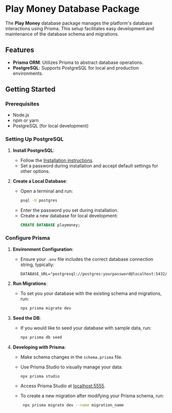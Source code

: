 # Play Money Database Package

The **Play Money** database package manages the platform's database interactions using Prisma. This setup facilitates easy development and maintenance of the database schema and migrations.

## Features

- **Prisma ORM**: Utilizes Prisma to abstract database operations.
- **PostgreSQL**: Supports PostgreSQL for local and production environments.

## Getting Started

### Prerequisites

- Node.js
- npm or yarn
- PostgreSQL (for local development)

### Setting Up PostgreSQL

1. **Install PostgreSQL**:

   - Follow the [Installation instructions](https://www.prisma.io/dataguide/postgresql/setting-up-a-local-postgresql-database).
   - Set a password during installation and accept default settings for other options.

2. **Create a Local Database**:
   - Open a terminal and run:
     ```bash
     psql -U postgres
     ```
   - Enter the password you set during installation.
   - Create a new database for local development:
     ```sql
     CREATE DATABASE playmoney;
     ```

### Configure Prisma

1. **Environment Configuration**:

   - Ensure your `.env` file includes the correct database connection string, typically:
     ```
     DATABASE_URL="postgresql://postgres:yourpassword@localhost:5432/playmoney"
     ```

2. **Run Migrations**:

   - To set you your database with the existing schema and migrations, run:
     ```bash
     npx prisma migrate dev
     ```

3. **Seed the DB**:

   - If you would like to seed your database with sample data, run:
     ```bash
     npx prisma db seed
     ```

4. **Developing with Prisma**:

   - Make schema changes in the `schema.prisma` file.
   - Use Prisma Studio to visually manage your data:
     ```bash
     npx prisma studio
     ```
   - Access Prisma Studio at [localhost:5555](http://localhost:5555).

   - To create a new migration after modifying your Prisma schema, run:
     ```bash
      npx prisma migrate dev --name migration_name
     ```
